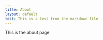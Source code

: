 ```yaml
---
title: About
layout: default
test: This is a test from the markdown file
---
```


This is the about page


